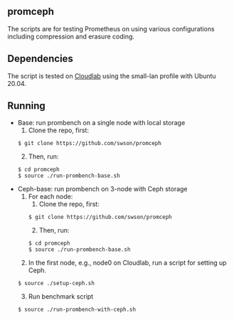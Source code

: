 ## promceph
The scripts are for testing Prometheus on using various configurations including compression and erasure coding.

## Dependencies
The script is tested on [Cloudlab](https://www.cloudlab.us/) using the small-lan profile with Ubuntu 20.04.

## Running
* Base: run prombench on a single node with local storage
  1. Clone the repo, first:
  ````
  $ git clone https://github.com/swson/promceph
  ````
  2. Then, run:
  ```
  $ cd promceph
  $ source ./run-prombench-base.sh
  ```
* Ceph-base: run prombench on 3-node with Ceph storage
  1. For each node: 
     1. Clone the repo, first:
     ````
     $ git clone https://github.com/swson/promceph
     ````
     2. Then, run:
     ```
     $ cd promceph
     $ source ./run-prombench-base.sh
     ```
  2. In the first node, e.g., node0 on Cloudlab, run a script for setting up Ceph.
  ```
  $ source ./setup-ceph.sh
  ```
  3. Run benchmark script
  ```
  $ source ./run-prombench-with-ceph.sh
  ```
